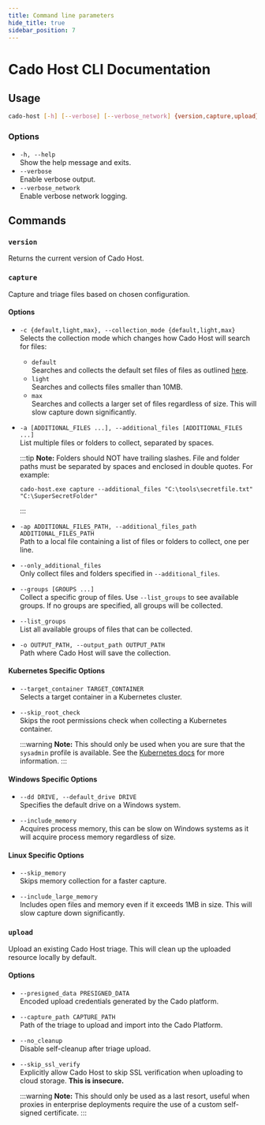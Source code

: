 ```yaml
---
title: Command line parameters
hide_title: true
sidebar_position: 7
---
```


# Cado Host CLI Documentation

## Usage
```bash
cado-host [-h] [--verbose] [--verbose_network] {version,capture,upload} ...
```

### Options
- `-h, --help`  
  Show the help message and exits.
- `--verbose`  
  Enable verbose output.
- `--verbose_network`  
  Enable verbose network logging.

## Commands

### `version`
Returns the current version of Cado Host.

### `capture`
Capture and triage files based on chosen configuration.

#### Options
- `-c {default,light,max}, --collection_mode {default,light,max}`  
  Selects the collection mode which changes how Cado Host will search for files:  
  - `default`  
    Searches and collects the default set files of files as outlined [here](/cado/discovery-import/cado-host/artifacts).  
  - `light`  
    Searches and collects files smaller than 10MB.  
  - `max`  
    Searches and collects a larger set of files regardless of size. This will slow capture down significantly.

- `-a [ADDITIONAL_FILES ...], --additional_files [ADDITIONAL_FILES ...]`  
  List multiple files or folders to collect, separated by spaces.

  :::tip
  **Note:** Folders should NOT have trailing slashes. File and folder paths must be separated by spaces and enclosed in double quotes. For example:
  ```console
  cado-host.exe capture --additional_files "C:\tools\secretfile.txt" "C:\SuperSecretFolder"
  ```
  :::

- `-ap ADDITIONAL_FILES_PATH, --additional_files_path ADDITIONAL_FILES_PATH`  
  Path to a local file containing a list of files or folders to collect, one per line.

- `--only_additional_files`  
  Only collect files and folders specified in `--additional_files`.

- `--groups [GROUPS ...]`  
  Collect a specific group of files. Use `--list_groups` to see available groups. If no groups are specified, all groups will be collected.

- `--list_groups`  
  List all available groups of files that can be collected.

- `-o OUTPUT_PATH, --output_path OUTPUT_PATH`  
  Path where Cado Host will save the collection.


#### Kubernetes Specific Options

- `--target_container TARGET_CONTAINER`  
  Selects a target container in a Kubernetes cluster.

- `--skip_root_check`  
  Skips the root permissions check when collecting a Kubernetes container.

  :::warning
  **Note:** This should only be used when you are sure that the `sysadmin` profile is available. See the [Kubernetes docs](/cado/discovery-import/kubernetes#root-access) for more information.
  :::


#### Windows Specific Options

- `--dd DRIVE, --default_drive DRIVE`  
  Specifies the default drive on a Windows system.

- `--include_memory`  
  Acquires process memory, this can be slow on Windows systems as it will acquire process memory regardless of size.


#### Linux Specific Options

- `--skip_memory`  
  Skips memory collection for a faster capture.

- `--include_large_memory`  
  Includes open files and memory even if it exceeds 1MB in size. This will slow capture down significantly.

### `upload`
Upload an existing Cado Host triage. This will clean up the uploaded resource locally by default.

#### Options
- `--presigned_data PRESIGNED_DATA`  
  Encoded upload credentials generated by the Cado platform.

- `--capture_path CAPTURE_PATH`  
  Path of the triage to upload and import into the Cado Platform.

- `--no_cleanup`  
  Disable self-cleanup after triage upload.
  
- `--skip_ssl_verify`  
  Explicitly allow Cado Host to skip SSL verification when uploading to cloud storage. **This is insecure.**

  :::warning
  **Note:** This should only be used as a last resort, useful when proxies in enterprise deployments require the use of a custom self-signed certificate.
  :::
